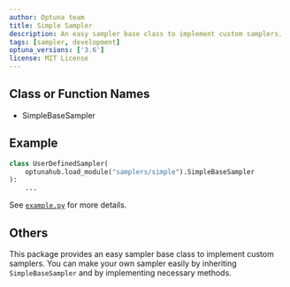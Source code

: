 ```yaml
---
author: Optuna team
title: Simple Sampler
description: An easy sampler base class to implement custom samplers.
tags: [sampler, development]
optuna_versions: ['3.6']
license: MIT License
---
```


## Class or Function Names

- SimpleBaseSampler

## Example

```python
class UserDefinedSampler(
    optunahub.load_module("samplers/simple").SimpleBaseSampler
):
    ...
```

See [`example.py`](https://github.com/optuna/optunahub-registry/blob/main/package/samplers/simple/example.py) for more details.

## Others

This package provides an easy sampler base class to implement custom samplers.
You can make your own sampler easily by inheriting `SimpleBaseSampler` and by implementing necessary methods.
